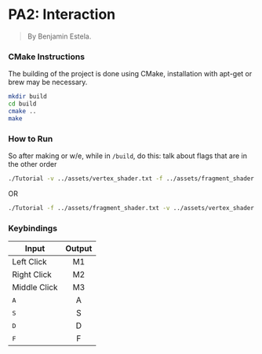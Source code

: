 # PA2: Interaction

> By Benjamin Estela.

### CMake Instructions
The building of the project is done using CMake, installation with apt-get or brew may be necessary.

```bash
mkdir build
cd build
cmake ..
make
```

### How to Run
So after making or w/e, while in `/build`, do this:
talk about flags that are in the other order
```bash
./Tutorial -v ../assets/vertex_shader.txt -f ../assets/fragment_shader.txt
```
OR
```bash
./Tutorial -f ../assets/fragment_shader.txt -v ../assets/vertex_shader.txt 
```

### Keybindings
| Input         | Output        |
| ------------- |:-------------:|
| Left Click    | M1            |
| Right Click   | M2            |
| Middle Click  | M3            |
| <kbd>A</kbd>  | A             |
| <kbd>S</kbd>  | S             |
| <kbd>D</kbd>  | D             |
| <kbd>F</kbd>  | F             |
